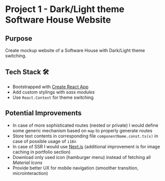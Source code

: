 # Project 1 - Dark/Light theme Software House Website

## Purpose

Create mockup website of a Software House with Dark/Light theme switching.

## Tech Stack 🛠️

- Bootstrapped with [Create React App](https://github.com/facebook/create-react-app)
- Add custom stylings with _sass modules_
- Use `React.Context` for theme switching

## Potential Improvements

- In case of more sophisticated routes (nested or private) I would define some generic mechanism based on `map` to properly generate routes
- Store text contents in corresponding file `componentName.const.ts(x)` in case of possible usage of `i18n`
- In case of SSR I would use [Next.js](https://github.com/vercel/next.js) (additional improvement is for image caching in portfolio section)
- Download only used icon (hamburger menu) instead of fetching all _Material Icons_
- Provide better UX for mobile navigation (smoother transition, microinteraction)
